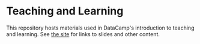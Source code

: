 # Teaching and Learning

This repository hosts materials used in DataCamp's introduction to teaching and learning.
See [the site](https://datacamp.github.io/courses-teaching-and-learning/) for links to slides and other content.
